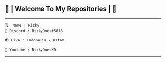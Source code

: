 ## 👋 | Welcome To My Repositories | 👋
------
```
🗒️  Name : Rizky
💬 Discord : RizkyOnes#5818

🌏 Live : Indonesia - Batam

🎥 Youtube : RizkyOnesXD
```

------
